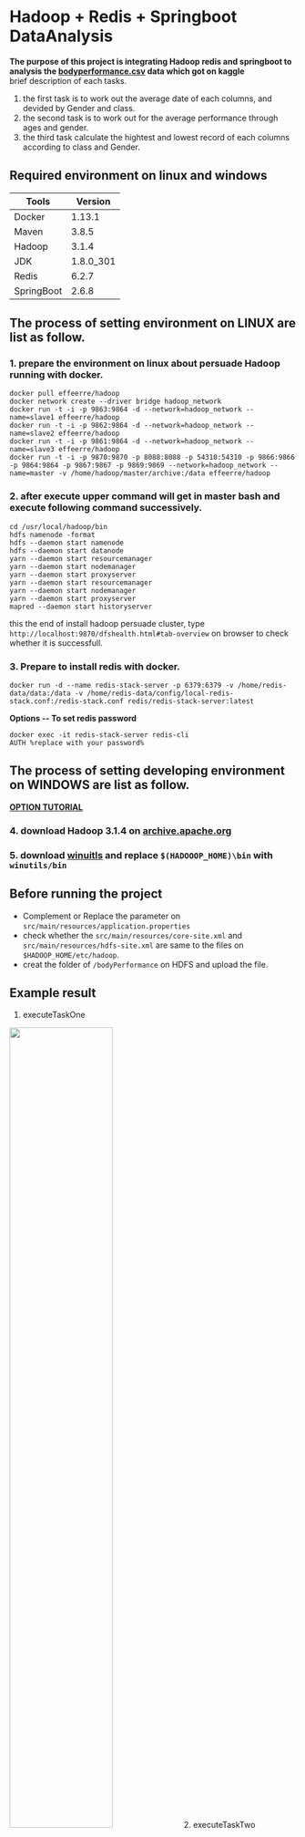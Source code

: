 # Hadoop + Redis + Springboot DataAnalysis
**The purpose of this project is integrating Hadoop redis and springboot to analysis the [bodyperformance.csv]() data which got on kaggle**  
brief description of each tasks.
1. the first task is to work out the average date of each columns, and devided by Gender and class.
2. the second task is to work out for the average performance through ages and gender.
3. the third task calculate the hightest and lowest record of each columns according to class and Gender.

## Required environment on linux and windows
|Tools|Version|
|------|------|
|Docker|1.13.1|
|Maven|3.8.5|
|Hadoop|3.1.4|
|JDK|1.8.0_301|
|Redis|6.2.7|
|SpringBoot|2.6.8|

## The process of setting environment on **LINUX** are list as follow.
### 1. prepare the environment on linux about persuade Hadoop running with docker.
```
docker pull effeerre/hadoop
docker network create --driver bridge hadoop_network
docker run -t -i -p 9863:9864 -d --network=hadoop_network --name=slave1 effeerre/hadoop
docker run -t -i -p 9862:9864 -d --network=hadoop_network --name=slave2 effeerre/hadoop
docker run -t -i -p 9861:9864 -d --network=hadoop_network --name=slave3 effeerre/hadoop
docker run -t -i -p 9870:9870 -p 8088:8088 -p 54310:54310 -p 9866:9866 -p 9864:9864 -p 9867:9867 -p 9869:9869 --network=hadoop_network --name=master -v /home/hadoop/master/archive:/data effeerre/hadoop
```
### 2. after execute upper command will get in master bash and execute following command successively.
```
cd /usr/local/hadoop/bin
hdfs namenode -format
hdfs --daemon start namenode
hdfs --daemon start datanode
yarn --daemon start resourcemanager
yarn --daemon start nodemanager
yarn --daemon start proxyserver
yarn --daemon start resourcemanager
yarn --daemon start nodemanager
yarn --daemon start proxyserver
mapred --daemon start historyserver
```

this the end of install hadoop persuade cluster, type `http://localhost:9870/dfshealth.html#tab-overview` on browser to check whether it is successfull.

### 3. Prepare to install redis with docker.
```
docker run -d --name redis-stack-server -p 6379:6379 -v /home/redis-data/data:/data -v /home/redis-data/config/local-redis-stack.conf:/redis-stack.conf redis/redis-stack-server:latest
```
**Options -- To set redis password**
```
docker exec -it redis-stack-server redis-cli
AUTH %replace with your password%
```

## The process of setting developing environment on **WINDOWS** are list as follow.
 [**OPTION TUTORIAL**](https://brain-mentors.com/hadoopinstallation/)
### 4. download Hadoop 3.1.4 on [archive.apache.org](https://archive.apache.org/dist/hadoop/core/hadoop-3.1.4/)
### 5. download [winuitls](https://github.com/steveloughran/winutils) and replace `$(HADOOOP_HOME)\bin` with `winutils/bin`

## Before running the project
* Complement or Replace the parameter on `src/main/resources/application.properties` 
* check whether the `src/main/resources/core-site.xml` and `src/main/resources/hdfs-site.xml` are same to the files on `$HADOOP_HOME/etc/hadoop`.
* creat the folder of `/bodyPerformance` on HDFS and upload the file.

## Example result
1. executeTaskOne
<img src="https://user-images.githubusercontent.com/29159859/176542709-9978bd9a-c469-4965-9c69-779a7b85f1f9.png" width = "60%">
2. executeTaskTwo
<img src="https://user-images.githubusercontent.com/29159859/176542740-49ddbfdd-2a84-4abd-bff3-995a66adfdb9.png" width = "60%">
3. executeTaskThree
<img src="https://user-images.githubusercontent.com/29159859/176542768-bcfc7425-56f6-48ce-927e-2a004cc31aa2.png" width = "60%">
4. GetValueByKey
<img src="https://user-images.githubusercontent.com/29159859/176542832-da429805-fd39-4707-b5e3-b4fe0c2bb449.png" width = "60%">

## Example Output
1. Task One
<img src="https://user-images.githubusercontent.com/29159859/176542998-fd2a1c47-b9a3-43db-b06b-d9acf90cc487.png" width = "60%">
2. Task Two
<img src="https://user-images.githubusercontent.com/29159859/176543110-d0060c27-6176-4084-b477-8031a4edfaa8.png" width = "60%">
3. Task Three
<img src="https://user-images.githubusercontent.com/29159859/176543528-bb8d6358-69da-44a8-948f-55d43b43e16b.png" width="60%">

